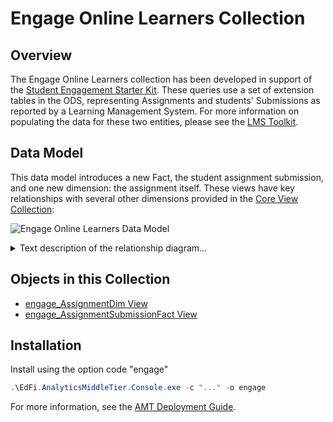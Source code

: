 # Engage Online Learners Collection

## Overview

The Engage Online Learners collection has been developed in support of the
[Student Engagement Starter Kit](https://edfi.atlassian.net/wiki/spaces/SKD/pages/26841349).
These queries use a set of extension tables in the ODS, representing Assignments
and students' Submissions as reported by a Learning Management System. For more
information on populating the data for these two entities, please see the [LMS
Toolkit](#).

## Data Model

This data model introduces a new Fact, the student assignment submission, and
one new dimension: the assignment itself. These views have key relationships
with several other dimensions provided in the [Core View
Collection](../core-view-collection/readme.md):

![Engage Online Learners Data Model](https://edfidocs.blob.core.windows.net/$web/img/reference/analytics-middle-tier/Engage%20Collection%20Model.png)

<details>
<summary>Text description of the relationship diagram...</summary>

The view `engage_AssignmentSubmissionFact`  contains foreign keys to these
views: [StudentSchoolDim
View](../core-view-collection/studentschooldim-view.md), [SchoolDim
View](../core-view-collection/schooldim-view.md), [SectionDim
View](../core-view-collection/sectiondim-view.md), [DateDim
View](../core-view-collection/datedim-view.md),
and [engage_AssignmentDim
View](./engage_assignmentdim-view.md).

The view `engage_AssignmentDim` contains foreign keys to these views: [SchoolDim
View](../core-view-collection/schooldim-view.md), [SectionDim
View](../core-view-collection/sectiondim-view.md), [DateDim
View](../core-view-collection/datedim-view.md),
and [GradingPeriodDim
View](../core-view-collection/gradingperioddim-view/readme.md).

</details>

## Objects in this Collection

* [engage_AssignmentDim
    View](./engage_assignmentdim-view.md)
* [engage_AssignmentSubmissionFact
    View](./engage_assignmentsubmissionfact-view.md)

## Installation

Install using the option code "engage"

```powershell
.\EdFi.AnalyticsMiddleTier.Console.exe -c "..." -o engage
```

For more information, see the [AMT Deployment
Guide](../../../deployment-guide/readme.md).
